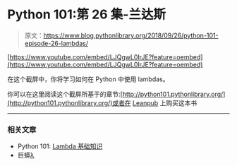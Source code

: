 # Python 101:第 26 集-兰达斯

> 原文：<https://www.blog.pythonlibrary.org/2018/09/26/python-101-episode-26-lambdas/>

[https://www.youtube.com/embed/LJQgwL0IrJE?feature=oembed](https://www.youtube.com/embed/LJQgwL0IrJE?feature=oembed)

在这个截屏中，你将学习如何在 Python 中使用 lambdas。

你可以在这里阅读这个截屏所基于的章节:[http://python101.pythonlibrary.org/](http://python101.pythonlibrary.org/)或者在 [Leanpub](https://leanpub.com/python_101) 上购买这本书

* * *

### 相关文章

*   Python 101: [Lambda 基础知识](https://www.blog.pythonlibrary.org/2015/10/28/python-101-lambda-basics/)
*   巨蟒[λ](https://www.blog.pythonlibrary.org/2010/07/19/the-python-lambda/)